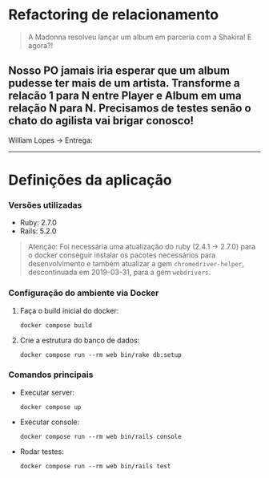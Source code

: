 # Refactoring de relacionamento

> A Madonna resolveu lançar um album em parceria com a Shakira! E agora?!

Nosso PO jamais iria esperar que um album pudesse ter mais de um artista. Transforme a relacão 1 para N entre Player e Album em uma relação N para N. Precisamos de testes senão o chato do agilista vai brigar conosco!
---

William Lopes -> Entrega:

---

# Definições da aplicação
### Versões utilizadas
* Ruby: 2.7.0
* Rails: 5.2.0

> Atenção: Foi necessária uma atualização do ruby (2.4.1 -> 2.7.0) para o docker conseguir instalar os pacotes necessários para desenvolvimento e também atualizar a gem `chromedriver-helper`, descontinuada em 2019-03-31, para a gem `webdrivers`.

### Configuração do ambiente via Docker
1. Faça o build inicial do docker:
    ```
    docker compose build
    ```
1. Crie a estrutura do banco de dados:
    ```
    docker compose run --rm web bin/rake db:setup
    ```
### Comandos principais
* Executar server:
    ```
    docker compose up
    ```
* Executar console:
    ```
    docker compose run --rm web bin/rails console
    ```
* Rodar testes:
    ```
    docker compose run --rm web bin/rails test
    ```